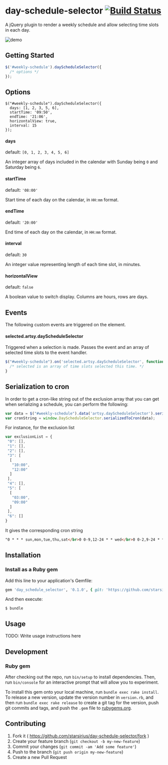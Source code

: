 # day-schedule-selector [![Build Status](https://travis-ci.org/starsirius/day-schedule-selector.svg)](https://travis-ci.org/starsirius/day-schedule-selector)

A jQuery plugin to render a weekly schedule and allow selecting time slots in each day.

![demo](https://cloud.githubusercontent.com/assets/796573/7264504/23c2109a-e85a-11e4-9c26-19358686cbb0.gif)

## Getting Started
```javascript
$('#weekly-schedule').dayScheduleSelector({
  /* options */
});
```
## Options

```
$("#weekly-schedule").dayScheduleSelector({
  days: [1, 2, 3, 5, 6],
  startTime: '09:50',
  endTime: '21:06',
  horizontalView: true,
  interval: 15
});
```

#### days
default: `[0, 1, 2, 3, 4, 5, 6]`

An integer array of days included in the calendar with Sunday being `0` and Saturday being `6`.

#### startTime
default: `'08:00'`

Start time of each day on the calendar, in `HH:mm` format.

#### endTime
default: `'20:00'`

End time of each day on the calendar, in `HH:mm` format.

#### interval
default: `30`

An integer value representing length of each time slot, in minutes.

#### horizontalView
default: `false`

A boolean value to switch display. Columns are hours, rows are days.

## Events
The following custom events are triggered on the element.

#### selected.artsy.dayScheduleSelector
Triggered when a selection is made. Passes the event and an array of selected time slots to the event handler.
```javascript
$("#weekly-schedule").on('selected.artsy.dayScheduleSelector', function (e, selected) {
  /* selected is an array of time slots selected this time. */
}
```

## Serialization to cron
In order to get a cron-like string out of the exclusion array that you can get when serializing a schedule, you can perform the following:
```javascript
var data = $("#weekly-schedule").data('artsy.dayScheduleSelector').serialize();
var cronString = window.DayScheduleSelector.serializedToCron(data);
```

For instance, for the exclusion list
```javascript
var exclusionList = {
 "0": [],
 "1": [],
 "2": [],
 "3": [
  [
   "10:00",
   "12:00"
  ]
 ],
 "4": [],
 "5": [
  [
   "03:00",
   "09:00"
  ]
 ],
 "6": []
}
```

It gives the corresponding cron string
```html
"0 * * * sun,mon,tue,thu,sat</br>0 0-9,12-24 * * wed</br>0 0-2,9-24 * * fri</br>"
```

## Installation

### Install as a Ruby gem

Add this line to your application's Gemfile:

```ruby
gem 'day_schedule_selector', '0.1.0', { git: 'https://github.com/starsirius/day-schedule-selector.git', branch: 'master' }
```

And then execute:

    $ bundle

## Usage

TODO: Write usage instructions here

## Development

### Ruby gem

After checking out the repo, run `bin/setup` to install dependencies. Then, run `bin/console` for an interactive prompt that will allow you to experiment.

To install this gem onto your local machine, run `bundle exec rake install`. To release a new version, update the version number in `version.rb`, and then run `bundle exec rake release` to create a git tag for the version, push git commits and tags, and push the `.gem` file to [rubygems.org](https://rubygems.org).

## Contributing

1. Fork it ( https://github.com/starsirius/day-schedule-selector/fork )
2. Create your feature branch (`git checkout -b my-new-feature`)
3. Commit your changes (`git commit -am 'Add some feature'`)
4. Push to the branch (`git push origin my-new-feature`)
5. Create a new Pull Request
